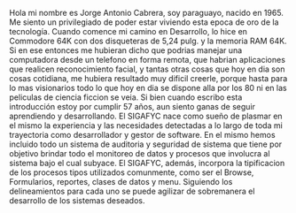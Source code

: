 Hola mi nombre es Jorge Antonio Cabrera, soy paraguayo, nacido en 1965. Me siento un privilegiado de poder estar viviendo esta epoca de oro de la tecnología. Cuando comence mi camino en Desarrollo, lo hice en Commodore 64K con dos disqueteras de 5,24 pulg. y la memoria RAM 64K. Si en ese entonces me hubieran dicho que podrias manejar una computadora desde un telefono en forma remota, que habrian aplicaciones que realicen reconocimiento facial, y tantas otras cosas que hoy en dia son cosas cotidiana, me hubiera resultado muy dificil creerle, porque hasta para lo mas visionarios todo lo que hoy en dia se dispone alla por los 80 ni en las peliculas de ciencia ficcion se veia.
Si bien cuando escribo esta introducción estoy por cumplir 57 años, aun siento ganas de seguir aprendiendo y desarrollando.
El SIGAFYC nace como sueño de plasmar en el mismo la experiencia y las necesidades detectadas a lo largo de toda mi trayectoria como desarrollador y gestor de software. En el mismo hemos incluido todo un sistema de auditoria y seguridad de sistema que tiene por objetivo brindar todo el monitoreo de datos y procesos que involucra al sistema bajo el cual subyace. 
El SIGAFYC, además, incorpora la tipificacion de los procesos tipos utilizados comunmente, como ser el Browse, Formularios, reportes, clases de datos y menu. Siguiendo los delineamientos para cada uno se puede agilizar de sobremanera el desarrollo de los sistemas deseados.
